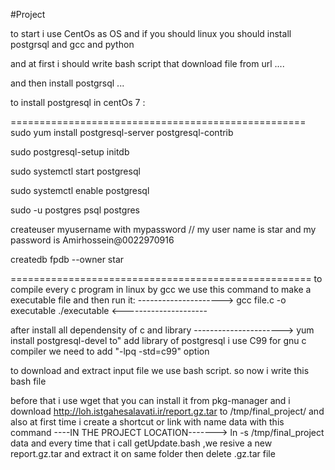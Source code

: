 #Project


to start i use CentOs as OS and if you should linux you should install postgrsql and gcc and python

and at first i should write bash script that download file from url ....

and then install postgrsql ...

to install postgresql in centOs 7 :

===================================================
sudo yum install postgresql-server postgresql-contrib

sudo postgresql-setup initdb

sudo systemctl start postgresql

sudo systemctl enable postgresql

sudo -u postgres psql postgres

createuser myusername with mypassword 
// my user name is star and my password is Amirhossein@0022970916

createdb fpdb --owner star

====================================================
to compile every c program in linux by gcc we use this command to make a 
executable file and then run it:
--------------------->
gcc file.c -o executable
./executable
<---------------------

after install all dependensity of c and library
----------------------> yum install postgresql-devel
to" add library of postgresql i use C99 for gnu c compiler 
we need to add "-lpq -std=c99" option

to download and extract input file we use bash script.
so now i write this bash file

before that i use wget that you can install it from pkg-manager
and i download http://loh.istgahesalavati.ir/report.gz.tar to /tmp/final_project/
and also at first time i create a shortcut or link with name data with this command 
----IN THE PROJECT LOCATION------->  ln -s /tmp/final_project data
and every time that i call getUpdate.bash ,we resive a new report.gz.tar and extract it on same folder then delete .gz.tar file


